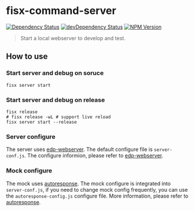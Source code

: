 fisx-command-server
========

[![Dependency Status](https://david-dm.org/wuhy/fisx-command-server.svg)](https://david-dm.org/wuhy/fisx-command-server) [![devDependency Status](https://david-dm.org/wuhy/fisx-command-server/dev-status.svg)](https://david-dm.org/wuhy/fisx-command-server#info=devDependencies) [![NPM Version](https://img.shields.io/npm/v/fisx-command-server.svg?style=flat)](https://npmjs.org/package/fisx-command-server)

> Start a local webserver to develop and test.

## How to use

### Start server and debug on soruce

```shell
fisx server start
```

### Start server and debug on release
    
```shell
fisx release 
# fisx release -wL # support live reload
fisx server start --release
```

### Server configure

The server uses [edp-webserver](https://github.com/ecomfe/edp-webserver). The default configure file is `server-conf.js`. The configure informion, please refer to [edp-webserver](https://github.com/ecomfe/edp-webserver).

### Mock configure

The mock uses [autoresponse](https://github.com/wuhy/autoresponse). The mock configure is integrated into `server-conf.js`, if you need to change mock config frequently, you can use the `autoresponse-config.js` configure file. More information, please refer to [autoresponse](https://github.com/wuhy/autoresponse).
